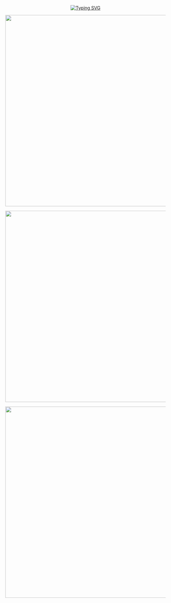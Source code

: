 
<p align="center"> 
  <a href="https://git.io/typing-svg"><img src="https://readme-typing-svg.demolab.com?font=Righteous&size=32&duration=3000&pause=1000&color=8F7FD3DE&center=true&vCenter=true&repeat=false&width=435&lines=Hello!+Welecom+to+Doge2077+!" alt="Typing SVG" /></a>
</p>

<p align="center"> 
  <img src="https://github-readme-stats-sand-three-38.vercel.app/api?username=Doge2077&show_icons=true&theme=cobalt&hide_border=true&include_all_commits=true&count_private=true" width="600"/>
</p>

<p align="center"> 
  <img src="https://github-profile-trophy.vercel.app/?username=Doge2077&rank=SECRET,SSS,SS,S,AAA,AA,A,B&theme=dracula&column=-1&no-frame=true" width="600"/>
</p>


<p align="center"> 
  <img src="https://github-readme-activity-graph.cyclic.app/graph?username=Doge2077&theme=tokyo-night" width="600"/>
</p>
